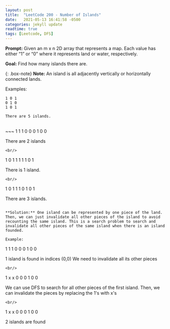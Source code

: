 ```yaml
---
layout: post
title:  "LeetCode 200 - Number of Islands"
date:   2021-05-13 16:41:58 -0500
categories: jekyll update
readtime: true
tags: [Leetcode, DFS]
---
```

**Prompt:** Given an m x n 2D array that represents a map. Each value has either “1” or “0” where it represents land or water, respectively. 

**Goal:** Find how many islands there are. 

{: .box-note}
**Note:** An island is all adjacently vertically or horizontally connected lands.
 

Examples:

~~~
1 0 1 
0 1 0 
1 0 1

There are 5 islands.
~~~  
<br/>
~~~
1 1 1
0 0 0 
1 0 0 

There are 2 islands
~~~
<br/>
~~~
1 0 1
1 1 1 
1 0 1

There is 1 island.
~~~
<br/>
~~~
1 0 1
1 1 0 
1 0 1

There are 3 islands.
~~~

**Solution:** One island can be represented by one piece of the land. Then, we can just invalidate all other pieces of the island to avoid recounting the same island. This is a search problem to search and invalidate all other pieces of the same island when there is an island founded. 

Example: 
~~~
1 1 1
0 0 0 
1 0 0 

1 island is found in indices (0,0) 
We need to invalidate all its other pieces
~~~
<br/>
~~~
1 x x
0 0 0 
1 0 0 

We can use DFS to search for all other pieces of the first island. Then, we can invalidate the pieces by replacing the 1's with x's
~~~
<br/>
~~~
1 x x
0 0 0 
1 0 0

2 islands are found 
~~~

